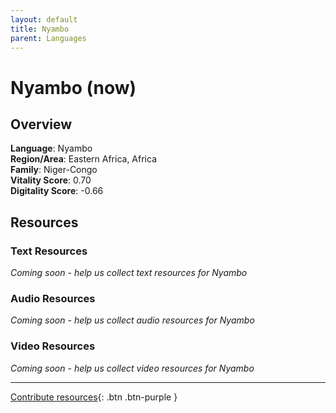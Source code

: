 ```yaml
---
layout: default
title: Nyambo
parent: Languages
---
```


# Nyambo (now)

## Overview

**Language**: Nyambo  
**Region/Area**: Eastern Africa, Africa  
**Family**: Niger-Congo  
**Vitality Score**: 0.70  
**Digitality Score**: -0.66  

## Resources

### Text Resources
*Coming soon - help us collect text resources for Nyambo*

### Audio Resources
*Coming soon - help us collect audio resources for Nyambo*

### Video Resources
*Coming soon - help us collect video resources for Nyambo*

---

[Contribute resources](https://fairtrain.github.io/){: .btn .btn-purple }
